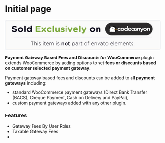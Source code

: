 # Initial page

![](.gitbook/assets/7799a062d5dab2c03035b1a30a4066fc801d8c51.jpeg)

**Payment Gateway Based Fees and Discounts for WooCommerce** plugin extends WooCommerce by adding options to set **fees or discounts based on customer selected payment gateway**.

Payment gateway based fees and discounts can be added to **all payment gateways** including:

* standard WooCommerce payment gateways \(Direct Bank Transfer \(BACS\), Cheque Payment, Cash on Delivery and PayPal\),
* custom payment gateways added with any other plugin.

### Features

* Gateway Fees By User Roles
* Taxable Gateway Fees
* 


